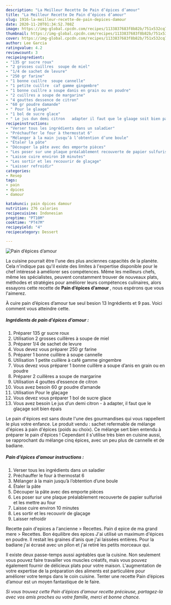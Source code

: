 ```yaml
---
description: "La Meilleur Recette De Pain d’épices d’amour"
title: "La Meilleur Recette De Pain d’épices d’amour"
slug: 1916-la-meilleur-recette-de-pain-depices-damour
date: 2020-11-20T01:34:52.708Z
image: https://img-global.cpcdn.com/recipes/1133837683f8b82b/751x532cq70/pain-depices-damour-photo-principale-de-la-recette.jpg
thumbnail: https://img-global.cpcdn.com/recipes/1133837683f8b82b/751x532cq70/pain-depices-damour-photo-principale-de-la-recette.jpg
cover: https://img-global.cpcdn.com/recipes/1133837683f8b82b/751x532cq70/pain-depices-damour-photo-principale-de-la-recette.jpg
author: Lee Garcia
ratingvalue: 4.2
reviewcount: 3
recipeingredient:
- "135 gr sucre roux"
- "2 grosses cuillres  soupe de miel"
- "1/4 de sachet de levure"
- "250 gr farine"
- "1 bonne cuillre  soupe cannelle"
- "1 petite cuillre  caf gamme gingembre"
- "1 bonne cuillre a soupe danis en grain ou en poudre"
- "2 cuillres a soupe de margarine"
- "4 gouttes dessence de citron"
- "60 gr poudre damande"
- " Pour le glaage"
- "1 bol de sucre glace"
- " Le jus dun demi citron   adapter il faut que le glaage soit bien pais"
recipeinstructions:
- "Verser tous les ingrédients dans un saladier"
- "Préchauffer le four à thermostat 6"
- "Mélanger à la main jusqu’à l’obtention d’une boule"
- "Étaler la pâte"
- "Découper la pâte avec des emporte pièces"
- "Les poser sur une plaque préalablement recouverte de papier sulfurisé et les mettre au four"
- "Laisse cuire environ 10 minutes"
- "Les sortir et les recouvrir de glaçage"
- "Laisser refroidir"
categories:
- Resep
tags:
- pain
- dpices
- damour

katakunci: pain dpices damour 
nutrition: 276 calories
recipecuisine: Indonesian
preptime: "PT10M"
cooktime: "PT47M"
recipeyield: "4"
recipecategory: Dessert

---
```



![Pain d’épices d’amour](https://img-global.cpcdn.com/recipes/1133837683f8b82b/751x532cq70/pain-depices-damour-photo-principale-de-la-recette.jpg)

La cuisine pourrait être l'une des plus anciennes capacités de la planète. Cela n'indique pas qu'il existe des limites à l'expertise disponible pour le chef intéressé à améliorer ses compétences. Même les meilleurs chefs, même les spécialistes, peuvent constamment trouver de nouveaux plats, méthodes et stratégies pour améliorer leurs compétences culinaires, alors essayons cette recette de <strong> Pain d’épices d’amour </strong>, nous espérons que vous l'aimerez.

<!--inarticleads1-->

À cuire pain d’épices d’amour tue seul besion 13 Ingrédients et 9 pas. Voici comment vous atteindre cette.

##### Ingrédients de pain d’épices d’amour :

1. Préparer 135 gr sucre roux
1. Utilisation 2 grosses cuillères à soupe de miel
1. Préparer 1/4 de sachet de levure
1. Vous devez vous préparer 250 gr farine
1. Préparer 1 bonne cuillère à soupe cannelle
1. Utilisation 1 petite cuillère à café gamme gingembre
1. Vous devez vous préparer 1 bonne cuillère a soupe d’anis en grain ou en poudre
1. Préparer 2 cuillères a soupe de margarine
1. Utilisation 4 gouttes d’essence de citron
1. Vous avez besoin 60 gr poudre d’amande
1. Utilisation  Pour le glaçage
1. Vous devez vous préparer 1 bol de sucre glace
1. Vous avez besoin  Le jus d’un demi citron - à adapter, il faut que le glaçage soit bien épais


Le pain d&#39;épices est sans doute l&#39;une des gourmandises qui vous rappellent le plus votre enfance. Le produit vendu : sachet refermable de mélange d&#39;épices à pain d&#39;épices (poids au choix). Ce mélange sert bien entendu à préparer le pain d&#39;épices ! Cependant il s&#39;utilise très bien en cuisine aussi, se rapprochant du mélange cinq épices, avec un peu plus de cannelle et de badiane. 

<!--inarticleads2-->

##### Pain d’épices d’amour instructions :

1. Verser tous les ingrédients dans un saladier
1. Préchauffer le four à thermostat 6
1. Mélanger à la main jusqu’à l’obtention d’une boule
1. Étaler la pâte
1. Découper la pâte avec des emporte pièces
1. Les poser sur une plaque préalablement recouverte de papier sulfurisé et les mettre au four
1. Laisse cuire environ 10 minutes
1. Les sortir et les recouvrir de glaçage
1. Laisser refroidir


Recette pain d&#39;epices a l&#39;ancienne &gt; Recettes. Pain d epice de ma grand mere &gt; Recettes. Bon équilibre des epices J&#39;ai utilisé un maximum d&#39;épices en poudre. Il restait les graines d&#39;anis que j&#39;ai laissées entières. Pour la badiane j&#39;ai écrasé avec un pilon et j&#39;ai retiré les petits morceaux qui. 

<!--inarticleads1-->

<p>
Il existe deux passe-temps aussi agréables que la cuisine. Non seulement vous pouvez faire travailler vos muscles créatifs, mais vous pouvez également fournir de délicieux plats pour votre maison. L'augmentation de votre expertise de la préparation des aliments est particulière pour améliorer votre temps dans le coin cuisine. Tenter une recette Pain d’épices d’amour est un moyen fantastique de le faire.
</p>

<p>
<i>Si vous trouvez cette Pain d’épices d’amour recette précieuse, partagez-la avec vos amis proches ou votre famille, merci et bonne chance.</i>
</p>
